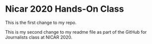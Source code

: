 # Nicar 2020 Hands-On Class

This is the first change to my repo.

This is my second change to my readme file as part of the GitHub for Journalists class at NICAR 2020.

